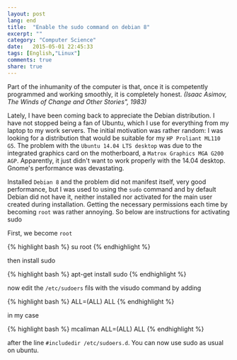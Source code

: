 ```yaml
---
layout: post
lang: end
title:  "Enable the sudo command on debian 8"
excerpt: ""
category: "Computer Science"
date:   2015-05-01 22:45:33
tags: [English,"Linux"]
comments: true
share: true
---
```


Part of the inhumanity of the computer is that, once it is competently programmed and working smoothly, it is completely honest. *(Isaac Asimov, The Winds of Change and Other Stories", 1983)*


Lately, I have been coming back to appreciate the Debian distribution. I have not stopped being a fan of Ubuntu, which I use for everything from my laptop to my work servers. The initial motivation was rather random: I was looking for a distribution that would be suitable for my `HP Proliant ML110 G5`. The problem with the `Ubuntu 14.04 LTS desktop` was due to the integrated graphics card on the motherboard, a `Matrox Graphics MGA G200 AGP`. Apparently, it just didn't want to work properly with the 14.04 desktop.  Gnome's performance was devastating.

Installed `Debian 8` and the problem did not manifest itself, very good performance, but I was used to using the `sudo` command and by default Debian did not have it, neither installed nor activated for the main user created during installation. Getting the necessary permissions each time by becoming `root` was rather annoying. So below are instructions for activating sudo

First, we become `root`

{% highlight bash %}
su root
{% endhighlight %}


then install sudo

{% highlight bash %}
apt-get install sudo
{% endhighlight %}

now edit the `/etc/sudoers` fils with the visudo command by adding

{% highlight bash %}
<username> ALL=(ALL) ALL 
{% endhighlight %}

in my case

{% highlight bash %}
mcaliman ALL=(ALL) ALL 
{% endhighlight %}

after the line `#includedir /etc/sudoers.d`. You can now use sudo as usual on ubuntu.
